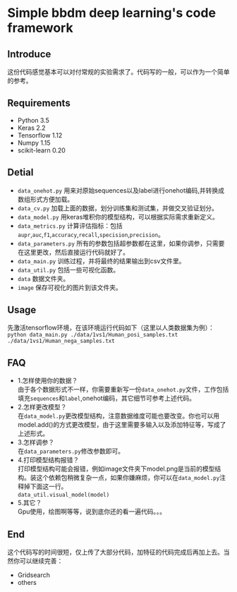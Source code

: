 # Simple bbdm deep learning's code framework
## Introduce
这份代码感觉基本可以对付常规的实验需求了。代码写的一般，可以作为一个简单的参考。  
## Requirements
* Python 3.5
* Keras 2.2
* Tensorflow 1.12
* Numpy 1.15
* scikit-learn 0.20

## Detial
* ``data_onehot.py`` 用来对原始sequences以及label进行onehot编码,并转换成数组形式方便加载。
* ``data_cv.py`` 加载上面的数据，划分训练集和测试集，并做交叉验证划分。
* ``data_model.py`` 用keras堆积你的模型结构，可以根据实际需求重新定义。
* ``data_metrics.py`` 计算评估指标：包括``aupr``,``auc``,``f1``,``accuracy``,``recall``,``specision``,``precision``。
* ``data_parameters.py`` 所有的参数包括超参数都在这里，如果你调参，只需要在这里更改，然后直接运行代码就好了。
* ``data_main.py`` 训练过程，并将最终的结果输出到csv文件里。
* ``data_util.py`` 包括一些可视化函数。
* ``data``        数据文件夹。
* ``image``       保存可视化的图片到该文件夹。

## Usage
先激活tensorflow环境，在该环境运行代码如下（这里以人类数据集为例）：  
``python data_main.py ./data/1vs1/Human_posi_samples.txt ./data/1vs1/Human_nega_samples.txt``  

## FAQ
* 1.怎样使用你的数据？  
由于各个数据形式不一样，你需要重新写一份``data_onehot.py``文件，工作包括填充``sequences``和``label``,onehot编码，其它细节可参考上述代码。  
* 2.怎样更改模型？  
在``data_model.py``更改模型结构，注意数据维度可能也要改变。你也可以用model.add()的方式更改模型，由于这里需要多输入以及添加特征等，写成了上述形式。  
* 3.怎样调参？  
在``data_parameters.py``修改参数即可。  
* 4.打印模型结构报错？  
打印模型结构可能会报错，例如image文件夹下model.png是当前的模型结构。装这个依赖包稍微复杂一点，如果你嫌麻烦，你可以在``data_model.py``注释掉下面这一行。  
``data_util.visual_model(model)``  
* 5.其它？    
Gpu使用，绘图啊等等，说到底你还的看一遍代码。。。  
## End
这个代码写的时间很短，仅上传了大部分代码，加特征的代码完成后再加上去。当然你可以继续完善：
* Gridsearch
* others
